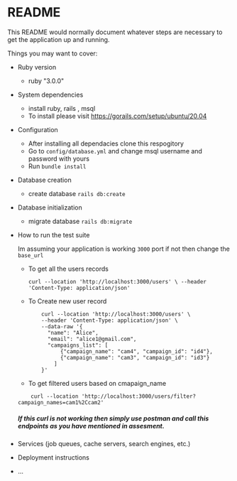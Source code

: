 # README

This README would normally document whatever steps are necessary to get the
application up and running.

Things you may want to cover:

* Ruby version
	- ruby "3.0.0"

* System dependencies
	- install ruby, rails , msql
	- To install please visit https://gorails.com/setup/ubuntu/20.04

* Configuration
	- After installing all dependacies clone this respogitory
	- Go to `config/database.yml` and change msql username and password with yours
	- Run `bundle install`

* Database creation
	
	- create database `rails db:create`

* Database initialization

	- migrate database `rails db:migrate`

* How to run the test suite
	
	Im assuming your application is working `3000` port if not then change the `base_url`

	- To get all the users records

		```
  		curl --location 'http://localhost:3000/users' \ --header 'Content-Type: application/json'
  		```
	
	- To Create new user record
		

		```
  			curl --location 'http://localhost:3000/users' \
			--header 'Content-Type: application/json' \
			--data-raw '{
			  "name": "Alice",
			  "email": "alice1@gmail.com",
			  "campaigns_list": [
			      {"campaign_name": "cam4", "campaign_id": "id4"},
			      {"campaign_name": "cam3", "campaign_id": "id3"}
			    ]
			}'
  		```

	- To get filtered users based on cmapaign_name

	```
		curl --location 'http://localhost:3000/users/filter?campaign_names=cam1%2Ccam2'
 	```

  ##### If this curl is not working then simply use postman and call this endpoints as you have mentioned in assesment.

* Services (job queues, cache servers, search engines, etc.)

* Deployment instructions

* ...
